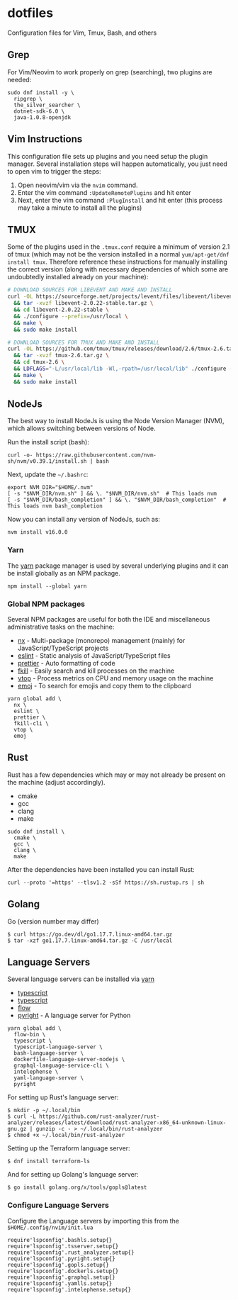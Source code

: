 # dotfiles

Configuration files for Vim, Tmux, Bash, and others

## Grep

For Vim/Neovim to work properly on grep (searching), two plugins are needed:

```
sudo dnf install -y \
  ripgrep \
  the_silver_searcher \
  dotnet-sdk-6.0 \
  java-1.0.8-openjdk
```
 
## Vim Instructions

This configuration file sets up plugins and you need setup the plugin manager. Several installation steps will happen automatically, you just need to open vim to trigger the steps:

1. Open neovim/vim via the `nvim` command.
2. Enter the vim command `:UpdateRemotePlugins` and hit enter
3. Next, enter the vim command `:PlugInstall` and hit enter (this process may take a minute to install all the plugins)

## TMUX

Some of the plugins used in the `.tmux.conf` require a minimum of version 2.1 of tmux (which may not be the version installed in a normal `yum/apt-get/dnf install tmux`. Therefore reference these instructions for manually installing the correct version (along with necessary dependencies of which some are undoubtedly installed already on your machine):

```bash
# DOWNLOAD SOURCES FOR LIBEVENT AND MAKE AND INSTALL
curl -OL https://sourceforge.net/projects/levent/files/libevent/libevent-2.0/libevent-2.0.22-stable.tar.gz \
  && tar -xvzf libevent-2.0.22-stable.tar.gz \
  && cd libevent-2.0.22-stable \
  && ./configure --prefix=/usr/local \
  && make \
  && sudo make install

# DOWNLOAD SOURCES FOR TMUX AND MAKE AND INSTALL
curl -OL https://github.com/tmux/tmux/releases/download/2.6/tmux-2.6.tar.gz \
  && tar -xvzf tmux-2.6.tar.gz \
  && cd tmux-2.6 \
  && LDFLAGS="-L/usr/local/lib -Wl,-rpath=/usr/local/lib" ./configure --prefix=/usr/local \
  && make \
  && sudo make install
```

## NodeJs

The best way to install NodeJs is using the Node Version Manager (NVM), which allows switching between versions of Node.

Run the install script (bash):

```
curl -o- https://raw.githubusercontent.com/nvm-sh/nvm/v0.39.1/install.sh | bash
```

Next, update the `~/.bashrc`:

```
export NVM_DIR="$HOME/.nvm"
[ -s "$NVM_DIR/nvm.sh" ] && \. "$NVM_DIR/nvm.sh"  # This loads nvm
[ -s "$NVM_DIR/bash_completion" ] && \. "$NVM_DIR/bash_completion"  # This loads nvm bash_completion
```

Now you can install any version of NodeJs, such as:

```
nvm install v16.0.0
```

### Yarn

The [yarn](https://yarnpkg.com/getting-started/install) package manager is used by several underlying plugins and it can be install globally as an NPM package.

```
npm install --global yarn
```

### Global NPM packages

Several NPM packages are useful for both the IDE and miscellaneous administrative tasks on the machine:

* [nx](https://www.npmjs.com/package/nx) - Multi-package (monorepo) management (mainly) for JavaScript/TypeScript projects
* [eslint](https://www.npmjs.com/package/eslint) - Static analysis of JavaScript/TypeScript files
* [prettier](https://www.npmjs.com/package/prettier) - Auto formatting of code
* [fkill](https://www.npmjs.com/package/fkill-cli) - Easily search and kill processes on the machine
* [vtop](https://www.npmjs.com/package/vtop) - Process metrics on CPU and memory usage on the machine
* [emoj](https://www.npmjs.com/package/emoj) - To search for emojis and copy them to the clipboard

```
yarn global add \
  nx \
  eslint \
  prettier \
  fkill-cli \
  vtop \
  emoj
```

## Rust

Rust has a few dependencies which may or may not already be present on the machine (adjust accordingly).

- cmake
- gcc
- clang
- make

```
sudo dnf install \
  cmake \
  gcc \
  clang \
  make
```

After the dependencies have been installed you can install Rust:

```
curl --proto '=https' --tlsv1.2 -sSf https://sh.rustup.rs | sh
```

## Golang

Go (version number may differ)

```
$ curl https://go.dev/dl/go1.17.7.linux-amd64.tar.gz
$ tar -xzf go1.17.7.linux-amd64.tar.gz -C /usr/local
```

## Language Servers

Several language servers can be installed via [yarn](https://yarnpkg.com/getting-started/install)

* [typescript](https://www.npmjs.com/package/typescript)
* [typescript](https://www.npmjs.com/package/typescript-language-server)
* [flow](https://www.npmjs.com/package/flow-bin)
* [pyright](https://www.npmjs.com/package/pyrigh) - A language server for Python

```
yarn global add \
  flow-bin \
  typescript \
  typescript-language-server \
  bash-language-server \
  dockerfile-language-server-nodejs \
  graphql-language-service-cli \
  intelephense \
  yaml-language-server \
  pyright
```

For setting up Rust's language server:

```
$ mkdir -p ~/.local/bin
$ curl -L https://github.com/rust-analyzer/rust-analyzer/releases/latest/download/rust-analyzer-x86_64-unknown-linux-gnu.gz | gunzip -c - > ~/.local/bin/rust-analyzer
$ chmod +x ~/.local/bin/rust-analyzer
```

Setting up the Terraform language server:

```
$ dnf install terraform-ls
```

And for setting up Golang's language server:

```
$ go install golang.org/x/tools/gopls@latest
```

### Configure Language Servers

Configure the Language servers by importing this from the `$HOME/.config/nvim/init.lua`

```
require'lspconfig'.bashls.setup{}
require'lspconfig'.tsserver.setup{}
require'lspconfig'.rust_analyzer.setup{}
require'lspconfig'.pyright.setup{}
require'lspconfig'.gopls.setup{}
require'lspconfig'.dockerls.setup{}
require'lspconfig'.graphql.setup{}
require'lspconfig'.yamlls.setup{}
require'lspconfig'.intelephense.setup{}
```
